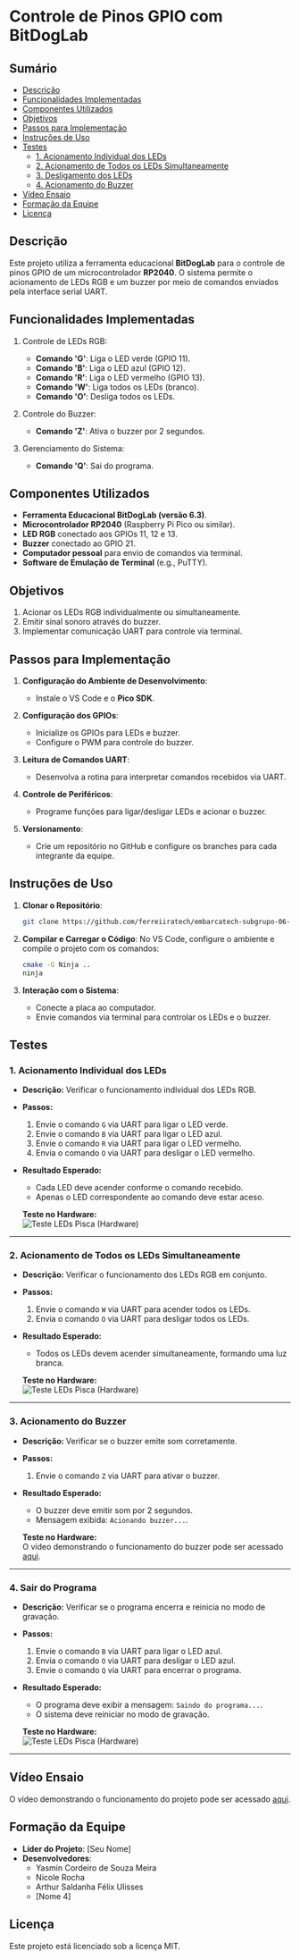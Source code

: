 # Controle de Pinos GPIO com BitDogLab

## Sumário
- [Descrição](#descrição)
- [Funcionalidades Implementadas](#funcionalidades-implementadas)
- [Componentes Utilizados](#componentes-utilizados)
- [Objetivos](#objetivos)
- [Passos para Implementação](#passos-para-implementação)
- [Instruções de Uso](#instruções-de-uso)
- [Testes](#testes)
  - [1. Acionamento Individual dos LEDs](#1-acionamento-individual-dos-leds)
  - [2. Acionamento de Todos os LEDs Simultaneamente](#2-acionamento-de-todos-os-leds-simultaneamente)
  - [3. Desligamento dos LEDs](#3-desligamento-dos-leds)
  - [4. Acionamento do Buzzer](#4-acionamento-do-buzzer)
- [Vídeo Ensaio](#vídeo-ensaio)
- [Formação da Equipe](#formação-da-equipe)
- [Licença](#licença)


## Descrição

Este projeto utiliza a ferramenta educacional **BitDogLab** para o controle de pinos GPIO de um microcontrolador **RP2040**. O sistema permite o acionamento de LEDs RGB e um buzzer por meio de comandos enviados pela interface serial UART.

## Funcionalidades Implementadas

1. Controle de LEDs RGB:
   - **Comando 'G'**: Liga o LED verde (GPIO 11).
   - **Comando 'B'**: Liga o LED azul (GPIO 12).
   - **Comando 'R'**: Liga o LED vermelho (GPIO 13).
   - **Comando 'W'**: Liga todos os LEDs (branco).
   - **Comando 'O'**: Desliga todos os LEDs.

2. Controle do Buzzer:
   - **Comando 'Z'**: Ativa o buzzer por 2 segundos.

3. Gerenciamento do Sistema:
   - **Comando 'Q'**: Sai do programa.

## Componentes Utilizados

- **Ferramenta Educacional BitDogLab (versão 6.3)**.
- **Microcontrolador RP2040** (Raspberry Pi Pico ou similar).
- **LED RGB** conectado aos GPIOs 11, 12 e 13.
- **Buzzer** conectado ao GPIO 21.
- **Computador pessoal** para envio de comandos via terminal.
- **Software de Emulação de Terminal** (e.g., PuTTY).


## Objetivos

1. Acionar os LEDs RGB individualmente ou simultaneamente.
2. Emitir sinal sonoro através do buzzer.
3. Implementar comunicação UART para controle via terminal.

## Passos para Implementação

1. **Configuração do Ambiente de Desenvolvimento**:
   - Instale o VS Code e o **Pico SDK**.

2. **Configuração dos GPIOs**:
   - Inicialize os GPIOs para LEDs e buzzer.
   - Configure o PWM para controle do buzzer.

3. **Leitura de Comandos UART**:
   - Desenvolva a rotina para interpretar comandos recebidos via UART.

4. **Controle de Periféricos**:
   - Programe funções para ligar/desligar LEDs e acionar o buzzer.

5. **Versionamento**:
   - Crie um repositório no GitHub e configure os branches para cada integrante da equipe.

## Instruções de Uso

1. **Clonar o Repositório**:
   ```bash
   git clone https://github.com/ferreiiratech/embarcatech-subgrupo-06-u4-microcontroladores-atividade-2.git
   ```

2. **Compilar e Carregar o Código**:
   No VS Code, configure o ambiente e compile o projeto com os comandos:
     ```bash
     cmake -G Ninja ..
     ninja
     ```

3. **Interação com o Sistema**:
   - Conecte a placa ao computador.
   - Envie comandos via terminal para controlar os LEDs e o buzzer.

## Testes

### **1. Acionamento Individual dos LEDs**
- **Descrição:** Verificar o funcionamento individual dos LEDs RGB.
- **Passos:**
  1. Envie o comando `G` via UART para ligar o LED verde.
  2. Envie o comando `B` via UART para ligar o LED azul.
  3. Envie o comando `R` via UART para ligar o LED vermelho.
  4. Envia o comando `O` via UART para desligar o LED vermelho.
- **Resultado Esperado:**
  - Cada LED deve acender conforme o comando recebido.
  - Apenas o LED correspondente ao comando deve estar aceso.

   **Teste no Hardware:**  
  ![Teste LEDs Pisca (Hardware)](docs/leds.gif)

---

### **2. Acionamento de Todos os LEDs Simultaneamente**
- **Descrição:** Verificar o funcionamento dos LEDs RGB em conjunto.
- **Passos:**
  1. Envie o comando `W` via UART para acender todos os LEDs.
  2. Envia o comando `O` via UART para desligar todos os LEDs.
- **Resultado Esperado:**
  - Todos os LEDs devem acender simultaneamente, formando uma luz branca.

  **Teste no Hardware:**  
  ![Teste LEDs Pisca (Hardware)](docs/white.gif)

---

### **3. Acionamento do Buzzer**
- **Descrição:** Verificar se o buzzer emite som corretamente.
- **Passos:**
  1. Envie o comando `Z` via UART para ativar o buzzer.
- **Resultado Esperado:**
  - O buzzer deve emitir som por 2 segundos.
  - Mensagem exibida: `Acionando buzzer...`.

  **Teste no Hardware:**  
   O vídeo demonstrando o funcionamento do buzzer pode ser acessado [aqui](https://www.youtube.com/watch?v=C02Yh4xEFsM).
---

### **4. Sair do Programa**
- **Descrição:** Verificar se o programa encerra e reinicia no modo de gravação.
- **Passos:**
  1. Envie o comando `B` via UART para ligar o LED azul.
  2. Envia o comando `O` via UART para desligar o LED azul.
  2. Envie o comando `Q` via UART para encerrar o programa.
- **Resultado Esperado:**
  - O programa deve exibir a mensagem: `Saindo do programa...`.
  - O sistema deve reiniciar no modo de gravação.

  **Teste no Hardware:**  
  ![Teste LEDs Pisca (Hardware)](docs/finalizando.gif)
 
---

## Vídeo Ensaio

O vídeo demonstrando o funcionamento do projeto pode ser acessado [aqui]().

## Formação da Equipe

- **Líder do Projeto**: [Seu Nome]  
- **Desenvolvedores**:  
  - Yasmin Cordeiro de Souza Meira
  - Nicole Rocha
  - Arthur Saldanha Félix Ulisses  
  - [Nome 4]  


## Licença

Este projeto está licenciado sob a licença MIT.

